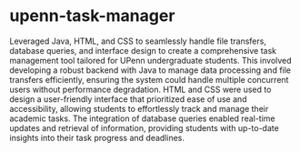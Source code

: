 # upenn-task-manager

Leveraged Java, HTML, and CSS to seamlessly handle file transfers, database queries, and interface design to create a comprehensive task management tool tailored for UPenn undergraduate students. This involved developing a robust backend with Java to manage data processing and file transfers efficiently, ensuring the system could handle multiple concurrent users without performance degradation. HTML and CSS were used to design a user-friendly interface that prioritized ease of use and accessibility, allowing students to effortlessly track and manage their academic tasks. The integration of database queries enabled real-time updates and retrieval of information, providing students with up-to-date insights into their task progress and deadlines.
